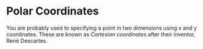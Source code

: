 # Polar Coordinates

You are probably used to specifying a point in two dimensions using x and y coordinates. These are known as *Cartesian coordinates* after their inventor, René Descartes.

